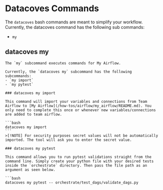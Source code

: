 # Datacoves Commands
The `datacoves` bash commands are meant to simplify your workflow. Currently, the datacoves command has the following sub commands: 

- `my` 
  
## datacoves my

    The `my` subcommand executes commands for My Airflow. 

    Currently, the `datacoves my` subcommand has the following subcommands:
    - `my import`
    - `my pytest`

    ### datacoves my import

    This command will import your variables and connections from Team Airflow to [My Airflow](/how-tos/airflow/my_airflow/README.md). You only need to complete this once or whenever new variables/connections are added to team airflow. 

    ```bash
    datacoves my import
    ```
    >[!NOTE] For security purposes secret values will not be automatically imported. The tool will ask you to enter the secret value. 

    ### datacoves my pytest

    This command allows you to run pytest validations straight from the command line. Simply create your python file with your desired tests inside the `orchestrate` directory. Then pass the file path as an argument as seen below. 

    ```bash
    datacoves my pytest -- orchestrate/test_dags/validate_dags.py
```
